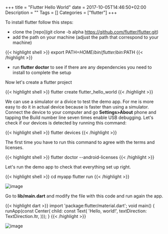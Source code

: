 +++
title = "Flutter Hello World"
date = 2017-10-05T14:46:50+02:00
Description = ""
Tags = []
Categories = ["flutter"]
+++

To install flutter follow this steps:

- clone the [repo](git clone -b alpha https://github.com/flutter/flutter.git)
- add the path on your machine (adjust the path that correspond to your machine)

{{< highlight shell >}}
export PATH=$HOME/bin/flutter/bin:$PATH
{{< /highlight >}}

- run **flutter doctor** to see if there are any dependencies you need to install to complete the setup

Now let's create a flutter project

{{< highlight shell >}}
flutter create flutter_hello_world
{{< /highlight >}}

We can use a simulator or a divice to test the demo app.
For me is more easy to do it in actual device because is faster than using a simulator.
Connect the device to your computer and go **Settings>About** phone and tapping the Build number line seven times enable USB debugging.
Let's check if our devices is detected by running this command:

{{< highlight shell >}}
flutter devices
{{< /highlight >}}

The first time you have to run this command to agree with the terms and licenses.

{{< highlight shell >}}
flutter doctor --android-licenses
{{< /highlight >}}

Let's run the demo app to check that everything set up right.

{{< highlight shell >}}
cd myapp
flutter run
{{< /highlight >}}

![image](../../img/flutter-hello-world-demo01.jpg)

Go to **lib/main.dart** and modify the file with this code and run again the app.

{{< highlight dart >}}
import 'package:flutter/material.dart';
void main() {
  runApp(const Center(
      child: const Text(
    'Hello, world!',
    textDirection: TextDirection.ltr,
  )));
}
{{< /highlight >}}

![image](../../img/flutter-hello-world-demo02.jpg)

